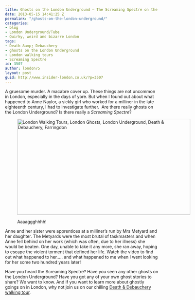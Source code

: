 ```yaml
---
title: Ghosts on the London Underground – The Screaming Spectre on the London Underground
date: 2013-05-15 14:41:25 Z
permalink: "/ghosts-on-the-london-underground/"
categories:
- blog
- London Underground/Tube
- Quirky, weird and bizarre London
tags:
- Death &amp; Debauchery
- ghosts on the London Underground
- London walking tours
- Screaming Spectre
id: 3507
author: london75
layout: post
guid: http://www.insider-london.co.uk/?p=3507
---
```


A gruesome murder. A macabre cover up. These things are not uncommon in London, especially in the days of yore. But when I found out about what happened to Anne Naylor, a sickly girl who worked for a milliner in the late eighteenth century, I had to investigate further.  Are there really ghosts on the London Underground? Is there really a _Screaming Spectre_?<figure id="attachment_3509" style="width: 569px" class="wp-caption alignnone">

<a href="http://www.insider-london.co.uk/blog/2013/05/15/ghosts-on-the-london-underground/farringdon/" rel="attachment wp-att-3509"><img class="size-full wp-image-3509" alt="London Walking Tours, London Ghosts, London Underground, Death & Debauchery, Farringdon" src="/wp-content/uploads/2012/12/Farringdon.jpg" width="569" height="315" /></a><figcaption class="wp-caption-text">Aaaaggghhhh!</figcaption></figure>

Anne and her sister were apprentices at a milliner’s run by Mrs Metyard and her daughter. The Metyards were the most brutal of taskmasters and when Anne fell behind on her work (which was often, due to her illness) she would be beaten. One day, unable to take it any more, she ran away, hoping to escape the violent torment that defined her life. Watch the video to find out what happened to her&#8230;.. and what happened to me when I went looking for her some two hundred years later!



Have you heard the Screaming Spectre? Have you seen any other ghosts on the London Underground? Have you got any of your own ghost stories to share? We want to know. And if you want to learn more about ghostly goings on in London, why not join us on our chilling [Death & Debauchery walking tour](http://www.insider-london.co.uk/weird-london-murders-walking-tours/).
